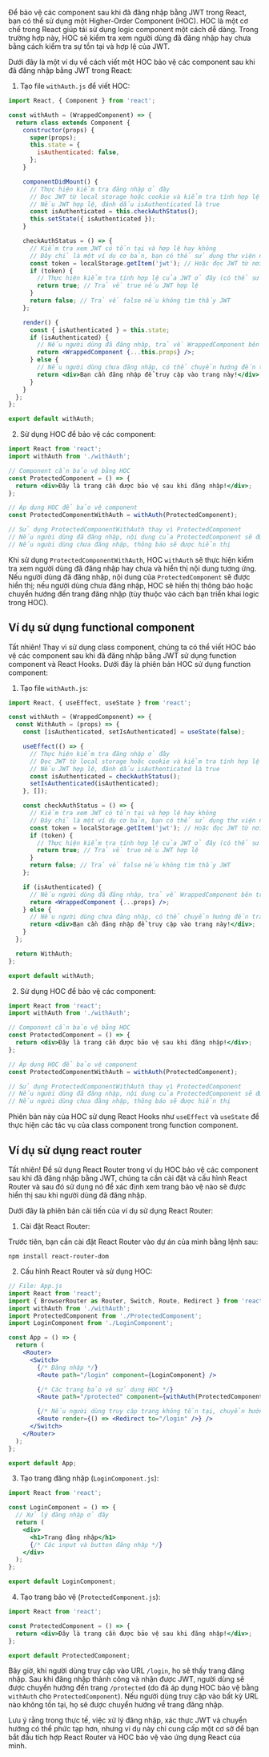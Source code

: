 Để bảo vệ các component sau khi đã đăng nhập bằng JWT trong React, bạn có thể sử dụng một Higher-Order Component (HOC). HOC là một cơ chế trong React giúp tái sử dụng logic component một cách dễ dàng. Trong trường hợp này, HOC sẽ kiểm tra xem người dùng đã đăng nhập hay chưa bằng cách kiểm tra sự tồn tại và hợp lệ của JWT.

Dưới đây là một ví dụ về cách viết một HOC bảo vệ các component sau khi đã đăng nhập bằng JWT trong React:

1. Tạo file `withAuth.js` để viết HOC:

```jsx
import React, { Component } from 'react';

const withAuth = (WrappedComponent) => {
  return class extends Component {
    constructor(props) {
      super(props);
      this.state = {
        isAuthenticated: false,
      };
    }

    componentDidMount() {
      // Thực hiện kiểm tra đăng nhập ở đây
      // Đọc JWT từ local storage hoặc cookie và kiểm tra tính hợp lệ của JWT
      // Nếu JWT hợp lệ, đánh dấu isAuthenticated là true
      const isAuthenticated = this.checkAuthStatus();
      this.setState({ isAuthenticated });
    }

    checkAuthStatus = () => {
      // Kiểm tra xem JWT có tồn tại và hợp lệ hay không
      // Đây chỉ là một ví dụ cơ bản, bạn có thể sử dụng thư viện như jsonwebtoken để kiểm tra
      const token = localStorage.getItem('jwt'); // Hoặc đọc JWT từ nơi lưu trữ khác (cookies, redux store, ...)
      if (token) {
        // Thực hiện kiểm tra tính hợp lệ của JWT ở đây (có thể sử dụng thư viện jsonwebtoken)
        return true; // Trả về true nếu JWT hợp lệ
      }
      return false; // Trả về false nếu không tìm thấy JWT
    };

    render() {
      const { isAuthenticated } = this.state;
      if (isAuthenticated) {
        // Nếu người dùng đã đăng nhập, trả về WrappedComponent bên trong HOC
        return <WrappedComponent {...this.props} />;
      } else {
        // Nếu người dùng chưa đăng nhập, có thể chuyển hướng đến trang đăng nhập hoặc hiển thị thông báo
        return <div>Bạn cần đăng nhập để truy cập vào trang này!</div>;
      }
    }
  };
};

export default withAuth;
```

2. Sử dụng HOC để bảo vệ các component:

```jsx
import React from 'react';
import withAuth from './withAuth';

// Component cần bảo vệ bằng HOC
const ProtectedComponent = () => {
  return <div>Đây là trang cần được bảo vệ sau khi đăng nhập!</div>;
};

// Áp dụng HOC để bảo vệ component
const ProtectedComponentWithAuth = withAuth(ProtectedComponent);

// Sử dụng ProtectedComponentWithAuth thay vì ProtectedComponent
// Nếu người dùng đã đăng nhập, nội dung của ProtectedComponent sẽ được hiển thị
// Nếu người dùng chưa đăng nhập, thông báo sẽ được hiển thị
```

Khi sử dụng `ProtectedComponentWithAuth`, HOC `withAuth` sẽ thực hiện kiểm tra xem người dùng đã đăng nhập hay chưa và hiển thị nội dung tương ứng. Nếu người dùng đã đăng nhập, nội dung của `ProtectedComponent` sẽ được hiển thị; nếu người dùng chưa đăng nhập, HOC sẽ hiển thị thông báo hoặc chuyển hướng đến trang đăng nhập (tùy thuộc vào cách bạn triển khai logic trong HOC).

## Ví dụ sử dụng functional component 
Tất nhiên! Thay vì sử dụng class component, chúng ta có thể viết HOC bảo vệ các component sau khi đã đăng nhập bằng JWT sử dụng function component và React Hooks. Dưới đây là phiên bản HOC sử dụng function component:

1. Tạo file `withAuth.js`:

```jsx
import React, { useEffect, useState } from 'react';

const withAuth = (WrappedComponent) => {
  const WithAuth = (props) => {
    const [isAuthenticated, setIsAuthenticated] = useState(false);

    useEffect(() => {
      // Thực hiện kiểm tra đăng nhập ở đây
      // Đọc JWT từ local storage hoặc cookie và kiểm tra tính hợp lệ của JWT
      // Nếu JWT hợp lệ, đánh dấu isAuthenticated là true
      const isAuthenticated = checkAuthStatus();
      setIsAuthenticated(isAuthenticated);
    }, []);

    const checkAuthStatus = () => {
      // Kiểm tra xem JWT có tồn tại và hợp lệ hay không
      // Đây chỉ là một ví dụ cơ bản, bạn có thể sử dụng thư viện như jsonwebtoken để kiểm tra
      const token = localStorage.getItem('jwt'); // Hoặc đọc JWT từ nơi lưu trữ khác (cookies, redux store, ...)
      if (token) {
        // Thực hiện kiểm tra tính hợp lệ của JWT ở đây (có thể sử dụng thư viện jsonwebtoken)
        return true; // Trả về true nếu JWT hợp lệ
      }
      return false; // Trả về false nếu không tìm thấy JWT
    };

    if (isAuthenticated) {
      // Nếu người dùng đã đăng nhập, trả về WrappedComponent bên trong HOC
      return <WrappedComponent {...props} />;
    } else {
      // Nếu người dùng chưa đăng nhập, có thể chuyển hướng đến trang đăng nhập hoặc hiển thị thông báo
      return <div>Bạn cần đăng nhập để truy cập vào trang này!</div>;
    }
  };

  return WithAuth;
};

export default withAuth;
```

2. Sử dụng HOC để bảo vệ các component:

```jsx
import React from 'react';
import withAuth from './withAuth';

// Component cần bảo vệ bằng HOC
const ProtectedComponent = () => {
  return <div>Đây là trang cần được bảo vệ sau khi đăng nhập!</div>;
};

// Áp dụng HOC để bảo vệ component
const ProtectedComponentWithAuth = withAuth(ProtectedComponent);

// Sử dụng ProtectedComponentWithAuth thay vì ProtectedComponent
// Nếu người dùng đã đăng nhập, nội dung của ProtectedComponent sẽ được hiển thị
// Nếu người dùng chưa đăng nhập, thông báo sẽ được hiển thị
```

Phiên bản này của HOC sử dụng React Hooks như `useEffect` và `useState` để thực hiện các tác vụ của class component trong function component.

## Ví dụ sử dụng react router 
Tất nhiên! Để sử dụng React Router trong ví dụ HOC bảo vệ các component sau khi đã đăng nhập bằng JWT, chúng ta cần cài đặt và cấu hình React Router và sau đó sử dụng nó để xác định xem trang bảo vệ nào sẽ được hiển thị sau khi người dùng đã đăng nhập.

Dưới đây là phiên bản cải tiến của ví dụ sử dụng React Router:

1. Cài đặt React Router:

Trước tiên, bạn cần cài đặt React Router vào dự án của mình bằng lệnh sau:

```
npm install react-router-dom
```

2. Cấu hình React Router và sử dụng HOC:

```jsx
// File: App.js
import React from 'react';
import { BrowserRouter as Router, Switch, Route, Redirect } from 'react-router-dom';
import withAuth from './withAuth';
import ProtectedComponent from './ProtectedComponent';
import LoginComponent from './LoginComponent';

const App = () => {
  return (
    <Router>
      <Switch>
        {/* Đăng nhập */}
        <Route path="/login" component={LoginComponent} />

        {/* Các trang bảo vệ sử dụng HOC */}
        <Route path="/protected" component={withAuth(ProtectedComponent)} />

        {/* Nếu người dùng truy cập trang không tồn tại, chuyển hướng về trang đăng nhập */}
        <Route render={() => <Redirect to="/login" />} />
      </Switch>
    </Router>
  );
};

export default App;
```

3. Tạo trang đăng nhập (`LoginComponent.js`):

```jsx
import React from 'react';

const LoginComponent = () => {
  // Xử lý đăng nhập ở đây
  return (
    <div>
      <h1>Trang đăng nhập</h1>
      {/* Các input và button đăng nhập */}
    </div>
  );
};

export default LoginComponent;
```

4. Tạo trang bảo vệ (`ProtectedComponent.js`):

```jsx
import React from 'react';

const ProtectedComponent = () => {
  return <div>Đây là trang cần được bảo vệ sau khi đăng nhập!</div>;
};

export default ProtectedComponent;
```

Bây giờ, khi người dùng truy cập vào URL `/login`, họ sẽ thấy trang đăng nhập. Sau khi đăng nhập thành công và nhận được JWT, người dùng sẽ được chuyển hướng đến trang `/protected` (do đã áp dụng HOC bảo vệ bằng `withAuth` cho `ProtectedComponent`). Nếu người dùng truy cập vào bất kỳ URL nào không tồn tại, họ sẽ được chuyển hướng về trang đăng nhập.

Lưu ý rằng trong thực tế, việc xử lý đăng nhập, xác thực JWT và chuyển hướng có thể phức tạp hơn, nhưng ví dụ này chỉ cung cấp một cơ sở để bạn bắt đầu tích hợp React Router và HOC bảo vệ vào ứng dụng React của mình.
